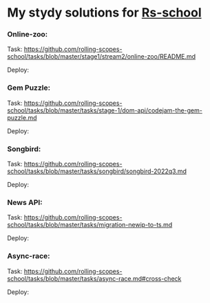 # My stydy solutions for [Rs-school](https://rs.school/js/)

### Online-zoo:

Task: https://github.com/rolling-scopes-school/tasks/blob/master/stage1/stream2/online-zoo/README.md

Deploy: 

### Gem Puzzle:

Task: https://github.com/rolling-scopes-school/tasks/blob/master/tasks/stage-1/dom-api/codejam-the-gem-puzzle.md

Deploy: 

### Songbird:

Task: https://github.com/rolling-scopes-school/tasks/blob/master/tasks/songbird/songbird-2022q3.md

Deploy: 

### News API:

Task: https://github.com/rolling-scopes-school/tasks/blob/master/tasks/migration-newip-to-ts.md

Deploy: 

### Async-race:

Task: https://github.com/rolling-scopes-school/tasks/blob/master/tasks/async-race.md#cross-check

Deploy: 

